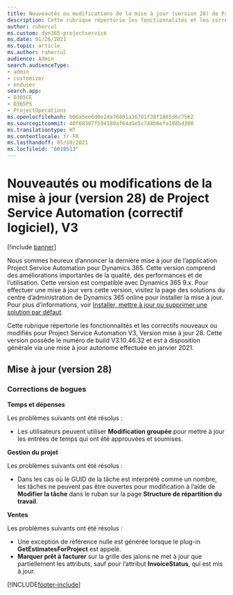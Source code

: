 ```yaml
---
title: Nouveautés ou modifications de la mise à jour (version 28) de Project Service Automation (correctif logiciel), V3
description: Cette rubrique répertorie les fonctionnalités et les correctifs disponibles pour la mise à jour (version 28) de Project Service Automation, V3.
author: ruhercul
ms.custom: dyn365-projectservice
ms.date: 01/26/2021
ms.topic: article
ms.author: ruhercul
audience: Admin
search.audienceType:
- admin
- customizer
- enduser
search.app:
- D365CE
- D365PS
- ProjectOperations
ms.openlocfilehash: b06a5ee6d0e2da76801a36701f38f1885d6c7562
ms.sourcegitcommit: 40f68387f594180af64a5e5c748b6efa188bd300
ms.translationtype: HT
ms.contentlocale: fr-FR
ms.lasthandoff: 05/10/2021
ms.locfileid: "6010513"
---
```

# <a name="whats-new-or-changed-in-project-service-automation-update-release-28-v3"></a>Nouveautés ou modifications de la mise à jour (version 28) de Project Service Automation (correctif logiciel), V3

[!include [banner](../includes/psa-now-project-operations.md)]

Nous sommes heureux d’annoncer la dernière mise à jour de l’application Project Service Automation pour Dynamics 365. Cette version comprend des améliorations importantes de la qualité, des performances et de l’utilisation. Cette version est compatible avec Dynamics 365 9.x. Pour effectuer une mise à jour vers cette version, visitez la page des solutions du centre d’administration de Dynamics 365 online pour installer la mise à jour. Pour plus d’informations, voir [Installer, mettre à jour ou supprimer une solution par défaut](/power-platform/admin/install-remove-preferred-solution).

Cette rubrique répertorie les fonctionnalités et les correctifs nouveaux ou modifiés pour Project Service Automation V3, Version mise à jour 28. Cette version possède le numéro de build V3.10.46.32 et est à disposition générale via une mise à jour autonome effectuée en janvier 2021.

## <a name="update-release-28"></a>Mise à jour (version 28)

### <a name="bug-fixes"></a>Corrections de bogues

**Temps et dépenses**

Les problèmes suivants ont été résolus :

- Les utilisateurs peuvent utiliser **Modification groupée** pour mettre à jour les entrées de temps qui ont été approuvées et soumises.

**Gestion du projet**

Les problèmes suivants ont été résolus :

- Dans les cas où le GUID de la tâche est interprété comme un nombre, les tâches ne peuvent pas être ouvertes pour modification à l’aide de **Modifier la tâche** dans le ruban sur la page **Structure de répartition du travail**.

**Ventes**

Les problèmes suivants ont été résolus :

- Une exception de référence nulle est générée lorsque le plug-in **GetEstimatesForProject** est appelé.
- **Marquer prêt à facturer** sur la grille des jalons ne met à jour que partiellement les attributs, sauf pour l’attribut **InvoiceStatus**, qui est mis à jour.



[!INCLUDE[footer-include](../includes/footer-banner.md)]